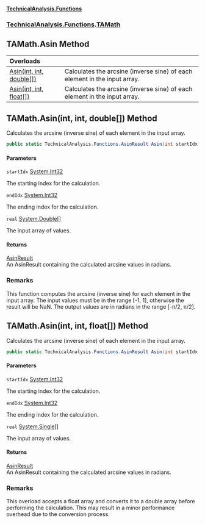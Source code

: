 #### [TechnicalAnalysis\.Functions](Atypical.TechnicalAnalysis.Functions.md 'Atypical\.TechnicalAnalysis\.Functions')
### [TechnicalAnalysis\.Functions](Atypical.TechnicalAnalysis.Functions.md#TechnicalAnalysis.Functions 'TechnicalAnalysis\.Functions').[TAMath](TAMath.md 'TechnicalAnalysis\.Functions\.TAMath')

## TAMath\.Asin Method

| Overloads | |
| :--- | :--- |
| [Asin\(int, int, double\[\]\)](TAMath.Asin.md#TechnicalAnalysis.Functions.TAMath.Asin(int,int,double[]) 'TechnicalAnalysis\.Functions\.TAMath\.Asin\(int, int, double\[\]\)') | Calculates the arcsine \(inverse sine\) of each element in the input array\. |
| [Asin\(int, int, float\[\]\)](TAMath.Asin.md#TechnicalAnalysis.Functions.TAMath.Asin(int,int,float[]) 'TechnicalAnalysis\.Functions\.TAMath\.Asin\(int, int, float\[\]\)') | Calculates the arcsine \(inverse sine\) of each element in the input array\. |

<a name='TechnicalAnalysis.Functions.TAMath.Asin(int,int,double[])'></a>

## TAMath\.Asin\(int, int, double\[\]\) Method

Calculates the arcsine \(inverse sine\) of each element in the input array\.

```csharp
public static TechnicalAnalysis.Functions.AsinResult Asin(int startIdx, int endIdx, double[] real);
```
#### Parameters

<a name='TechnicalAnalysis.Functions.TAMath.Asin(int,int,double[]).startIdx'></a>

`startIdx` [System\.Int32](https://docs.microsoft.com/en-us/dotnet/api/System.Int32 'System\.Int32')

The starting index for the calculation\.

<a name='TechnicalAnalysis.Functions.TAMath.Asin(int,int,double[]).endIdx'></a>

`endIdx` [System\.Int32](https://docs.microsoft.com/en-us/dotnet/api/System.Int32 'System\.Int32')

The ending index for the calculation\.

<a name='TechnicalAnalysis.Functions.TAMath.Asin(int,int,double[]).real'></a>

`real` [System\.Double](https://docs.microsoft.com/en-us/dotnet/api/System.Double 'System\.Double')[\[\]](https://docs.microsoft.com/en-us/dotnet/api/System.Array 'System\.Array')

The input array of values\.

#### Returns
[AsinResult](AsinResult.md 'TechnicalAnalysis\.Functions\.AsinResult')  
An AsinResult containing the calculated arcsine values in radians\.

### Remarks
This function computes the arcsine \(inverse sine\) for each element in the input array\.
The input values must be in the range \[\-1, 1\], otherwise the result will be NaN\.
The output values are in radians in the range \[\-π/2, π/2\]\.

<a name='TechnicalAnalysis.Functions.TAMath.Asin(int,int,float[])'></a>

## TAMath\.Asin\(int, int, float\[\]\) Method

Calculates the arcsine \(inverse sine\) of each element in the input array\.

```csharp
public static TechnicalAnalysis.Functions.AsinResult Asin(int startIdx, int endIdx, float[] real);
```
#### Parameters

<a name='TechnicalAnalysis.Functions.TAMath.Asin(int,int,float[]).startIdx'></a>

`startIdx` [System\.Int32](https://docs.microsoft.com/en-us/dotnet/api/System.Int32 'System\.Int32')

The starting index for the calculation\.

<a name='TechnicalAnalysis.Functions.TAMath.Asin(int,int,float[]).endIdx'></a>

`endIdx` [System\.Int32](https://docs.microsoft.com/en-us/dotnet/api/System.Int32 'System\.Int32')

The ending index for the calculation\.

<a name='TechnicalAnalysis.Functions.TAMath.Asin(int,int,float[]).real'></a>

`real` [System\.Single](https://docs.microsoft.com/en-us/dotnet/api/System.Single 'System\.Single')[\[\]](https://docs.microsoft.com/en-us/dotnet/api/System.Array 'System\.Array')

The input array of values\.

#### Returns
[AsinResult](AsinResult.md 'TechnicalAnalysis\.Functions\.AsinResult')  
An AsinResult containing the calculated arcsine values in radians\.

### Remarks
This overload accepts a float array and converts it to a double array before performing the calculation\.
This may result in a minor performance overhead due to the conversion process\.